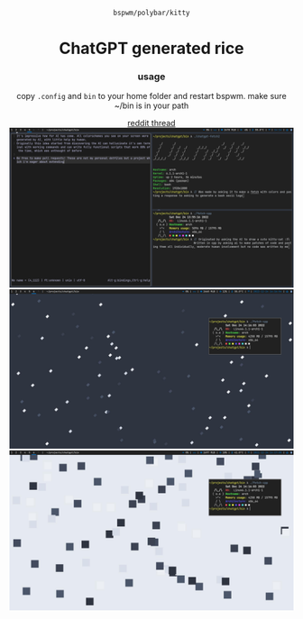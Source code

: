<div align="justify">
<div align="center">

``bspwm/polybar/kitty``


# ChatGPT generated rice
### usage
copy ```.config``` and ```bin``` to your home folder and restart bspwm. make sure ~/bin is in your path


[reddit thread](https://www.reddit.com/r/unixporn/comments/ztvchm/this_rice_was_generated_by_chatgpt_bspwm/)
![Tux, the Linux mascot](/images/fetches.png)
![Tux, the Linux mascot](/images/wall_dark.png)
![Tux, the Linux mascot](/images/wall_light.png)
</div>
</div>


